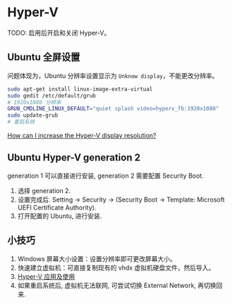 # Hyper-V

TODO: 启用后开启和关闭 Hyper-V。

## Ubuntu 全屏设置

问题体现为，Ubuntu 分辨率设置显示为 `Unknow display`，不能更改分辨率。

```bash
sudo apt-get install linux-image-extra-virtual
sudo gedit /etc/default/grub
# 1920x1080 分辨率
GRUB_CMDLINE_LINUX_DEFAULT="quiet splash video=hyperv_fb:1920x1080"
sudo update-grub
# 重启系统
```

[How can I increase the Hyper-V display resolution?](https://superuser.com/questions/518484/how-can-i-increase-the-hyper-v-display-resolution)

## Ubuntu Hyper-V generation 2

generation 1 可以直接进行安装, generation 2 需要配置 Security Boot.

1. 选择 generation 2.
2. 设置完成后. Setting -> Security -> (Security Boot -> Template: Microsoft UEFI Certificate Authority).
3. 打开配置的 Ubuntu, 进行安装.

## 小技巧

1. Windows 屏幕大小设置：设置分辨率即可更改屏幕大小。
2. 快速建立虚拟机：可直接复制现有的 vhdx 虚拟机硬盘文件，然后导入。
3. [Hyper-V 应用及使用](https://herechen.github.io/technology/hyper-v-application-and-usage/)
4. 如果重启系统后, 虚拟机无法联网, 可尝试切换 External Network, 再切换回来.
